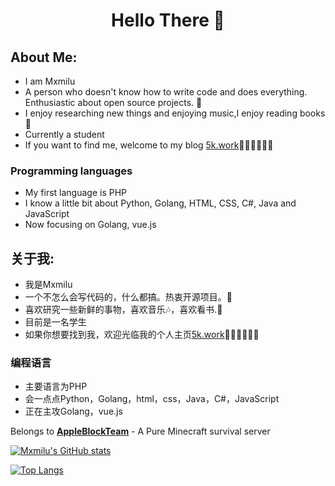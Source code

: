 <h1 align="center"> Hello There 👋 </h1>

## About Me: 
* I am Mxmilu
* A person who doesn't know how to write code and does everything. Enthusiastic about open source projects. 🤔
* I enjoy researching new things and enjoying music,I enjoy reading books 📖
* Currently a student
* If you want to find me, welcome to my blog [5k.work](https://5k.work)🎊🎊🎊🎊🎊🎊

### Programming languages
* My first language is PHP
* I know a little bit about Python, Golang, HTML, CSS, C#, Java and JavaScript
* Now focusing on Golang, vue.js

## 关于我: 
* 我是Mxmilu
* 一个不怎么会写代码的，什么都搞。热衷开源项目。🤔
* 喜欢研究一些新鲜的事物，喜欢音乐🎶，喜欢看书.📖
* 目前是一名学生
* 如果你想要找到我，欢迎光临我的个人主页[5k.work](https://5k.work)🎊🎊🎊🎊🎊🎊

### 编程语言
* 主要语言为PHP
* 会一点点Python，Golang，html，css，Java，C#，JavaScript
* 正在主攻Golang，vue.js

Belongs to **[AppleBlockTeam](https://github.com/AppleBlockteam)** - A Pure Minecraft survival server  

[![Mxmilu's GitHub stats](https://github-readme-stats.vercel.app/api?username=Mxmilu666&show_icons=true&show=reviews,discussions_started,discussions_answered,prs_merged,prs_merged_percentage)](https://github.com/anuraghazra/github-readme-stats)

[![Top Langs](https://github-readme-stats.vercel.app/api/top-langs/?username=Mxmilu666&layout=donut)](https://github.com/anuraghazra/github-readme-stats)

